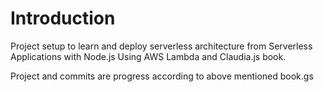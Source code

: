 # Introduction

Project setup to learn and deploy serverless architecture from Serverless Applications with Node.js 
Using AWS Lambda and Claudia.js book.

Project and commits are progress according to above mentioned book.gs


